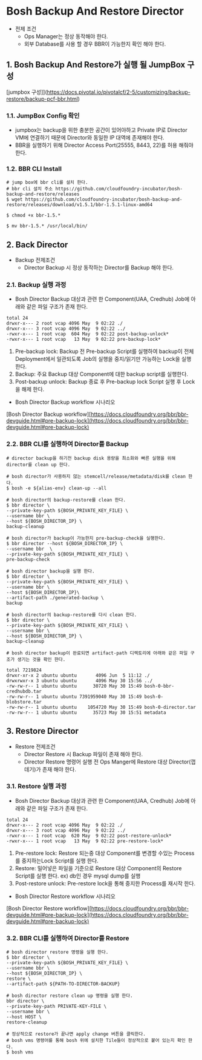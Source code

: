 
# Bosh Backup And Restore Director
 - 전제 조건
	- Ops Manager는 정상 동작해야 한다.
	- 외부 Database를 사용 할 경우 BBR이 가능한지 확인 해야 한다.
 
## 1. Bosh Backup And Restore가 실행 될 JumpBox 구성

[jumpbox 구성]](https://docs.pivotal.io/pivotalcf/2-5/customizing/backup-restore/backup-pcf-bbr.html)

### 1.1. JumpBox Config 확인

- jumpbox는  backup을 위한 충분한 공간이 있어야하고 Private IP로 Director VM에 연결하기 때문에 Director와 동일한 IP 대역에 존재해야 한다.
- BBR을 실행하기 위해 Director Access Port(25555, 8443, 22)를 허용 해줘야한다.

### 1.2.  BBR CLI Install  
```
# jump box에 bbr cli를 설치 한다.
# bbr cli 설치 주소 https://github.com/cloudfoundry-incubator/bosh-backup-and-restore/releases
$ wget https://github.com/cloudfoundry-incubator/bosh-backup-and-restore/releases/download/v1.5.1/bbr-1.5.1-linux-amd64

$ chmod +x bbr-1.5.*

$ mv bbr-1.5.* /usr/local/bin/
``` 

## 2.  Back Director
- Backup 전제조건
	- Director Backup 시 정상 동작하는 Director를 Backup 해야 한다. 
### 2.1. Backup 실행 과정

- Bosh Director Backup 대상과 관련 한 Component(UAA, Credhub) Job에 아래와 같은 파일 구조가 존재 한다.
```
total 24
drwxr-x--- 2 root vcap 4096 May  9 02:22 ./
drwxr-x--- 3 root vcap 4096 May  9 02:22 ../
-rwxr-x--- 1 root vcap  604 May  9 02:22 post-backup-unlock*
-rwxr-x--- 1 root vcap   13 May  9 02:22 pre-backup-lock*
```
1. Pre-backup lock: Backup 전 Pre-backup Script를 실행하여 backup이 전체 Deployment에서 일관되도록 Job의 실행을 중지/읽기만 가능하는 Lock을 실행 한다. 
2. Backup: 주요 Backup 대상 Component에 대한 backup script를 실행한다.
3. Post-backup unlock: Backup 종료 후 Pre-backup lock Script 실행 후 Lock을 해제 한다.

- Bosh Director Backup workflow 시나리오

[Bosh Director Backup workflow][https://docs.cloudfoundry.org/bbr/bbr-devguide.html#pre-backup-lock](https://docs.cloudfoundry.org/bbr/bbr-devguide.html#pre-backup-lock)

### 2.2.  BBR CLI를 실행하여 Director를 Backup
```
# director backup을 하기전 backup disk 용량을 최소화와 빠른 실행을 위해 director를 clean up 한다.

# bosh director가 사용하지 않는 stemcell/release/metadata/disk를 clean 한다.
$ bosh -e ${alias-env} clean-up --all

# bosh director의 backup-restore를 clean 한다.
$ bbr director \
--private-key-path ${BOSH_PRIVATE_KEY_FILE} \
--username bbr \
--host ${BOSH_DIRECTOR_IP} \
backup-cleanup

# bosh director가 backup이 가능한지 pre-backup-check을 실행한다.
$ bbr director --host ${BOSH_DIRECTOR_IP} \
--username bbr  \
--private-key-path ${BOSH_PRIVATE_KEY_FILE} \
pre-backup-check

# bosh director backup을 실행 한다.
$ bbr director \
--private-key-path ${BOSH_PRIVATE_KEY_FILE} \
--username bbr \
--host ${BOSH_DIRECTOR_IP}\
--artifact-path ./generated-backup \
backup

# bosh director의 backup-restore를 다시 clean 한다.
$ bbr director \
--private-key-path ${BOSH_PRIVATE_KEY_FILE} \
--username bbr \
--host ${BOSH_DIRECTOR_IP} \
backup-cleanup

# bosh director backup이 완료되면 artifact-path 디렉토리에 아래와 같은 파일 구조가 생기는 것을 확인 한다.

total 7219824
drwxr-xr-x 2 ubuntu ubuntu       4096 Jun  5 11:12 ./
drwxrwxr-x 3 ubuntu ubuntu       4096 May 30 15:56 ../
-rw-rw-r-- 1 ubuntu ubuntu      30720 May 30 15:49 bosh-0-bbr-credhubdb.tar
-rw-rw-r-- 1 ubuntu ubuntu 7391959040 May 30 15:49 bosh-0-blobstore.tar
-rw-rw-r-- 1 ubuntu ubuntu    1054720 May 30 15:49 bosh-0-director.tar
-rw-rw-r-- 1 ubuntu ubuntu      35723 May 30 15:51 metadata
```

## 3.  Restore Director
- Restore 전제조건
	- Director Restore 시 Backup 파일이 존재 해야 한다. 
	- Director Restore 명령어 실행 전 Ops Manger에 Restore 대상 Director(껍데기)가 존재 해야 한다.
	
### 3.1. Restore 실행 과정

- Bosh Director Backup 대상과 관련 한 Component(UAA, Credhub) Job에 아래와 같은 파일 구조가 존재 한다.
```
total 24
drwxr-x--- 2 root vcap 4096 May  9 02:22 ./
drwxr-x--- 3 root vcap 4096 May  9 02:22 ../
-rwxr-x--- 1 root vcap  620 May  9 02:22 post-restore-unlock*
-rwxr-x--- 1 root vcap   13 May  9 02:22 pre-restore-lock*
```

1. Pre-restore lock: Restore 되는중 대상 Component를 변경할 수있는 Process를 중지하는Lock Script를 실행 한다.
2. Restore: 밀어넣은 파일을 기준으로 Restore 대상 Component의 Restore Script를 실행 한다. ex) db인 경우 mysql dump를 실행
3. Post-restore unlock: Pre-restore lock을 통해 중지한 Process를 재시작 한다.

- Bosh Director Restore workflow 시나리오

[Bosh Director Restore workflow][https://docs.cloudfoundry.org/bbr/bbr-devguide.html#pre-backup-lock](https://docs.cloudfoundry.org/bbr/bbr-devguide.html#pre-backup-lock)

### 3.2.  BBR CLI를 실행하여 Director를 Restore
```
# bosh director restore 명령을 실행 한다.
$ bbr director \
--private-key-path ${BOSH_PRIVATE_KEY_FILE} \
--username bbr \
--host ${BOSH_DIRECTOR_IP} \
restore \
--artifact-path ${PATH-TO-DIRECTOR-BACKUP}

# bosh director restore clean up 명령을 실행 한다.
bbr director \
--private-key-path PRIVATE-KEY-FILE \
--username bbr \
--host HOST \
restore-cleanup

# 정상적으로 restore가 끝나면 apply change 버튼을 클릭한다.
# bosh vms 명령어를 통해 bosh 위에 설치한 Tile들이 정상적으로 붙어 있는지 확인 한다.
$ bosh vms
```

